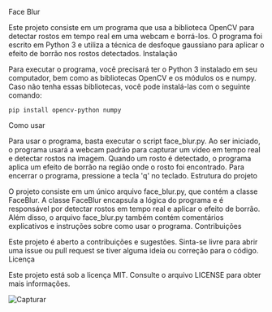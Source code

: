 Face Blur

Este projeto consiste em um programa que usa a biblioteca OpenCV para detectar rostos em tempo real em uma webcam e borrá-los. O programa foi escrito em Python 3 e utiliza a técnica de desfoque gaussiano para aplicar o efeito de borrão nos rostos detectados.
Instalação

Para executar o programa, você precisará ter o Python 3 instalado em seu computador, bem como as bibliotecas OpenCV e os módulos os e numpy. Caso não tenha essas bibliotecas, você pode instalá-las com o seguinte comando:

`pip install opencv-python numpy`

Como usar

Para usar o programa, basta executar o script face_blur.py. Ao ser iniciado, o programa usará a webcam padrão para capturar um vídeo em tempo real e detectar rostos na imagem. Quando um rosto é detectado, o programa aplica um efeito de borrão na região onde o rosto foi encontrado. Para encerrar o programa, pressione a tecla 'q' no teclado.
Estrutura do projeto

O projeto consiste em um único arquivo face_blur.py, que contém a classe FaceBlur. A classe FaceBlur encapsula a lógica do programa e é responsável por detectar rostos em tempo real e aplicar o efeito de borrão. Além disso, o arquivo face_blur.py também contém comentários explicativos e instruções sobre como usar o programa.
Contribuições

Este projeto é aberto a contribuições e sugestões. Sinta-se livre para abrir uma issue ou pull request se tiver alguma ideia ou correção para o código.
Licença

Este projeto está sob a licença MIT. Consulte o arquivo LICENSE para obter mais informações.

![Capturar](https://user-images.githubusercontent.com/5797933/95398412-0be02b80-08dc-11eb-937b-92c93dd6cc0c.JPG)
